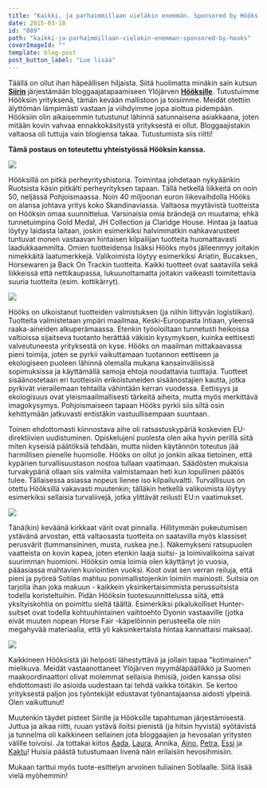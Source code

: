 ```yaml
---
title: "Kaikki, ja parhaimmillaan vieläkin enemmän. Sponsored by Hööks."
date: 2015-03-18
id: "889"
path: "kaikki-ja-parhaimmillaan-vielakin-enemman-sponsored-by-hooks"
coverImageId: ""
template: blog-post
post_button_label: "Lue lisää"
---
```


Täällä on ollut ihan häpeällisen hiljaista. Siitä huolimatta minäkin sain kutsun [**Siirin**](http://skaskinen.blogspot.fi/) järjestämään bloggaajatapaamiseen Ylöjärven [**Hööksille**](http://www.hooks.fi/). Tutustuimme Hööksiin yrityksenä, tämän kevään mallistoon ja toisiimme. Meidät otettiin älyttömän lämpimästi vastaan ja viihdyimme jopa aiottua pidempään. Hööksiin olin aikaisemmin tutustunut lähinnä satunnaisena asiakkaana, joten mitään kovin vahvaa ennakkokäsitystä yrityksestä ei ollut. Bloggaajistakin valtaosa oli tuttuja vain blogiensa takaa. Tutustumista siis riitti!

**Tämä postaus on toteutettu yhteistyössä Hööksin kanssa.**

[![](/images/IMG_1747_.jpg)](http://1.bp.blogspot.com/-CXu00jglnuw/VQnr6swm2GI/AAAAAAAAJRk/5xiTHZMUFPE/s1600/IMG_1747_.jpg)

Hööksillä on pitkä perheyrityshistoria. Toimintaa johdetaan nykyäänkin Ruotsista käsin pitkälti perheyrityksen tapaan. Tällä hetkellä liikkeitä on noin 50, neljässä Pohjoismaassa. Noin 40 miljoonan euron liikevaihdolla Hööks on alansa johtava yritys koko Skandinaviassa. Valtaosa myytävistä tuotteista on Hööksin omaa suunnittelua. Varsinaisia omia brändejä on muutama; ehkä tunnetuimpina Gold Medal, JH Collection ja Claridge House. Hintaa ja laatua löytyy laidasta laitaan, joskin esimerkiksi halvimmatkin nahkavarusteet tuntuvat monen vastaavan hintaisen kilpailijan tuotteita huomattavasti laadukkaammilta. Omien tuotteidensa lisäksi Hööks myös jälleenmyy joitakin nimekkäitä laatumerkkejä. Valikoimista löytyy esimerkiksi Ariatin, Bucaksen, Horsewaren ja Back On Trackin tuotteita. Kaikki tuotteet ovat saatavilla sekä liikkeissä että nettikaupassa, lukuunottamatta joitakin vaikeasti toimitettavia suuria tuotteita (esim. kottikärryt).

[![](/images/IMG_1754_.jpg)](http://4.bp.blogspot.com/-97G-xfsWKeU/VQnr7Z6sSkI/AAAAAAAAJRo/eFT3S3Vee0Q/s1600/IMG_1754_.jpg)

Hööks on ulkoistanut tuotteiden valmistuksen (ja niihin liittyvän logistiikan). Tuotteita valmistetaan ympäri maailmaa, Keski-Euroopasta Intiaan, yleensä raaka-aineiden alkuperämaassa. Etenkin työoloiltaan tunnetusti heikoissa valtioissa sijaitseva tuotanto herättää väkisin kysymyksen, kuinka eettisesti valveutuneesta yrityksestä on kyse. Hööks on maailman mittakaavassa pieni toimija, joten se pyrkii vaikuttamaan tuotannon eettiseen ja ekologiseen puoleen lähinnä olemalla mukana kansainvälisissä sopimuksissa ja käyttämällä samoja ehtoja noudattavia tuottajia. Tuotteet sisäänostetaan eri tuotteisiin erikoistuneiden sisäänostajien kautta, jotka pyrkivät vierailemaan tehtailla vähintään kerran vuodessa. Eettisyys ja ekologisuus ovat yleismaailmallisesti tärkeitä aiheita, mutta myös merkittävä imagokysymys. Pohjoismaiseen tapaan Hööks pyrkii siis siltä osin kehittymään jatkuvasti entistäkin vastuullisempaan suuntaan.

Toinen ehdottomasti kiinnostava aihe oli ratsastuskypäriä koskevien EU-direktiivien uudistuminen. Opiskelujeni puolesta olen aika hyvin perillä siitä miten kyseisiä päätöksiä tehdään, mutta niiden käytännön toteutus jää harmillisen pienelle huomiolle. Hööks on ollut jo jonkin aikaa tietoinen, että kypärien turvallisuustason nostoa tullaan vaatimaan. Säädösten mukaisia turvakypäriä ollaan siis valmiita valmistamaan heti kun lopullinen päätös tulee. Tällaisessa asiassa nopeus lienee iso kilpailuvaltti. Turvallisuus on otettu Hööksillä vakavasti muutenkin; tälläkin hetkellä valikoimista löytyy esimerkiksi sellaisia turvaliivejä, jotka ylittävät reilusti EU:n vaatimukset.

[![](/images/IMG_1744_.jpg)](http://1.bp.blogspot.com/-wRrfQ7Ixpic/VQnr6uRtHOI/AAAAAAAAJRg/xd1Q7NN9ZWA/s1600/IMG_1744_.jpg)

Tänä(kin) keväänä kirkkaat värit ovat pinnalla. Hillitymmän pukeutumisen ystävänä arvostan, että valtaosasta tuotteita on saatavilla myös klassiset perusvärit (tummansininen, musta, ruskea jne.). Näkemykseni ratsupuolen vaatteista on kovin kapea, joten etenkin laaja suitsi- ja loimivalikoima saivat suurimman huomioni. Hööksin omia loimia olen käyttänyt jo vuosia, pääasiassa mahtavien kuviointien vuoksi. Koot ovat sen verran reiluja, että pieni ja pyöreä Sotilas mahtuu ponimallistojenkin loimiin mainiosti. Suitsia on tarjolla ihan joka makuun - kaikkein yksinkertaisimmista perussuitsista todella koristeltuihin. Pidän Hööksin tuotesuunnittelussa siitä, että yksityiskohtia on poimittu sieltä täältä. Esimerkiksi pikalukolliset Hunter-suitset ovat todella kohtuuhintainen vaihtoehto Dyonin vastaaville (jotka eivät muuten nopean Horse Fair -käpelöinnin perusteella ole niin megahyvää materiaalia, että yli kaksinkertaista hintaa kannattaisi maksaa).

[![](/images/IMG_1761_.jpg)](http://3.bp.blogspot.com/-z1gCLTwQekA/VQnr7sCbH_I/AAAAAAAAJR0/RRYcV_8i1PE/s1600/IMG_1761_.jpg)

Kaikkineen Hööksistä jäi helposti lähestyttävä ja jollain tapaa "kotimainen" mielikuva. Meidät vastaanottaneet Ylöjärven myymäläpäällikkö ja Suomen maakoordinaattori olivat molemmat sellaisia ihmisiä, joiden kanssa olisi ehdottomasti ilo asioida uudestaan tai tehdä vaikka töitäkin. Se kertoo yrityksestä paljon jos työntekijät edustavat työnantajaansa aidosti ylpeinä. Olen vaikuttunut!

Muutenkin täydet pisteet Siirille ja Hööksille tapahtuman järjestämisestä. Juttua ja aikaa riitti, ruuan ystävä iloitsi pienistä (ja hitsin hyvistä) syötävistä ja tunnelma oli kaikkineen sellainen jota bloggaajien ja hevosalan yritysten välille toivoisi. Ja tottakai kiitos [Aada](http://aadanhevoselamaa.blogspot.fi/), [Laura](http://laepinelamaa.blogspot.fi/), Annika, [Aino](http://aiinon.blogspot.fi/), [Petra](http://petrapalomaki.blogspot.fi/), [Essi](http://essinponiblogi.blogspot.fi/) ja [Kaktu](http://kaktujafutura.blogspot.fi/)! Huisia päästä tutustumaan livenä näin erilaisiin hevosihmisiin.

Mukaan tarttui myös tuote-esittelyn arvoinen tuliainen Sotilaalle. Siitä lisää vielä myöhemmin!
